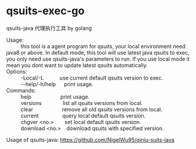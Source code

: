 # qsuits-exec-go  
qsuits-java 代理执行工具 by golang  

Usage:  
&ensp;&ensp;&ensp;&ensp;&ensp; this tool is a agent program for qsuits, your local environment need java8 or above. In default mode, this tool will use latest java qsuits to exec, you only need use qsuits-java's parameters to run. If you use local mode it mean you dont want to update latest qsuits automatically.  
Options:  
&ensp;&ensp;&ensp;&ensp;&ensp; -Local/-L &ensp;&ensp;&ensp;&ensp;&ensp; use current default qsuits version to exec.  
&ensp;&ensp;&ensp;&ensp;&ensp; --help/-h/help &ensp;&ensp; print usage.  
Commands:  
&ensp;&ensp;&ensp;&ensp;&ensp; help &ensp;&ensp;&ensp;&ensp;&ensp;&ensp;&ensp;&ensp;&ensp;&ensp; print usage.  
&ensp;&ensp;&ensp;&ensp;&ensp; versions &ensp;&ensp;&ensp;&ensp;&ensp;&ensp;&ensp; list all qsuits versions from local.  
&ensp;&ensp;&ensp;&ensp;&ensp; clear &ensp;&ensp;&ensp;&ensp;&ensp;&ensp;&ensp;&ensp;&ensp;&ensp; remove all old qsuits versions from local.  
&ensp;&ensp;&ensp;&ensp;&ensp; current &ensp;&ensp;&ensp;&ensp;&ensp;&ensp;&ensp;&ensp; query local default qsuits version.  
&ensp;&ensp;&ensp;&ensp;&ensp; chgver <no.> &ensp;&ensp;&ensp; set local default qsuits version.  
&ensp;&ensp;&ensp;&ensp;&ensp; download <no.> &ensp; download qsuits with specified version.  

Usage of qsuits-java:  https://github.com/NigelWu95/qiniu-suits-java  

